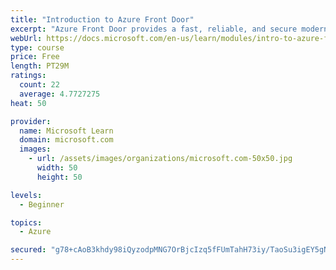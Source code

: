 ```yaml
---
title: "Introduction to Azure Front Door"
excerpt: "Azure Front Door provides a fast, reliable, and secure modern cloud content delivery network, integrated with intelligent threat protection."
webUrl: https://docs.microsoft.com/en-us/learn/modules/intro-to-azure-front-door/
type: course
price: Free
length: PT29M
ratings:
  count: 22
  average: 4.7727275
heat: 50

provider:
  name: Microsoft Learn
  domain: microsoft.com
  images:
    - url: /assets/images/organizations/microsoft.com-50x50.jpg
      width: 50
      height: 50

levels:
  - Beginner

topics:
  - Azure

secured: "g78+cAoB3khdy98iQyzodpMNG7OrBjcIzq5fFUmTahH73iy/TaoSu3igEY5gNKVKvuLuG2mvGqxgeFuhdYUO4gBVyYLQjThfD+yojfYOnIckd6obRtR2tnYy6w/7i53Gf/JwqbfP4MTHgcQj4+XNVF+w/XiJ76bbRB4uVRWUSh4XM6Fs77F8n3Z7L67IU1UDSpeBtioJ3F3mcpQxBwIha/8zn9ezlKB3cs8aPYifAuMIkUQ2tBSWtruFZpuZztMBm/oizp5k4xuZGo9Tk64Kmxt4KgXLrD7sb6DhkbZjkobaKy8Vgah14oWrBC0eq1zINmAqJ3VwZc/5m1ls8fBdNaQ+XDzhgC3OJRHR5eIklIWcLWNxZ+16P7zXiDnyU7tavIR3Xhc6qri6HV9CEjO3cy/oGiK0YHv5/WQANb+tPTc=;2ow/+K0F+jTgtaGS+7hHOg=="
---
```


